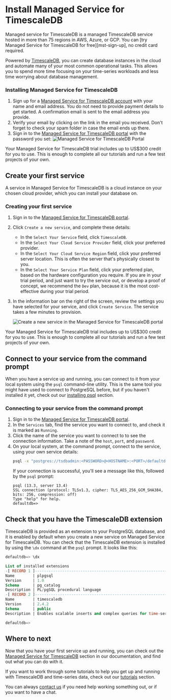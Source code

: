 # Install Managed Service for TimescaleDB
Managed service for TimescaleDB is a managed TimescaleDB service hosted in more
than 75 regions in AWS, Azure, or GCP. You can
[try Managed Service for TimescaleDB for free][mst-sign-up], no credit card
required.

Powered by [TimescaleDB][timescale-features], you can create database instances
in the  cloud and automate many of your most common operational tasks. This
allows you  to spend more time focusing on your time-series workloads and less
time worrying  about database management.

<procedure>

### Installing Managed Service for TimescaleDB
1.  Sign up for a [Managed Service for TimescaleDB account][sign-up] with your
    name and email address. You do not need to provide payment details to
    get started. A confirmation email is sent to the email address you provide.
1.  Verify your email by clicking on the link in the email you received. Don't
    forget to check your spam folder in case the email ends up there.
1.  Sign in to the [Managed Service for TimescaleDB portal][mst-portal] with the
    password you set:
    <img class="main-content__illustration" src="https://s3.amazonaws.com/assets.timescale.com/docs/images/mst-portal-noservices.png" alt="Managed Service for TimescaleDB Portal"/>

<highlight type="important">
Your Managed Service for TimescaleDB trial includes up to US$300 credit for you
to use. This is enough to complete all our tutorials and run a few test projects
of your own.
</highlight>

</procedure>

## Create your first service
A service in Managed Service for TimescaleDB is a cloud instance on your chosen
cloud provider, which you can install your database on.

<procedure>

### Creating your first service
1.  Sign in to the [Managed Service for TimescaleDB portal][mst-portal].
1.  Click `Create a new service`, and complete these details:
    *   In the `Select Your Service` field, click `TimescaleDB`.
    *   In the `Select Your Cloud Service Provider` field, click your
        preferred provider.
    *   In the `Select Your Cloud Service Region` field, click your preferred
        server location. This is often the server that's physically closest
        to you.
    *   In the `Select Your Service Plan` field, click your preferred plan,
        based on the hardware configuration you require. If you are in your
        trial period, and just want to try the service out, or develop a proof
        of concept, we recommend the `Dev` plan, because it is the most
        cost-effective during your trial period.
1.  In the information bar on the right of the screen, review the settings you
    have selected for your service, and click `Create Service`. The service
    takes a few minutes to provision.

    <img class="main-content__illustration" src="https://s3.amazonaws.com/assets.timescale.com/docs/images/mst-new-service.png" alt="Create a new service in the Managed Service for TimescaleDB portal"/>

<highlight type="important">
Your Managed Service for TimescaleDB trial includes up to US$300 credit for you
to use. This is enough to complete all our tutorials and run a few test projects
of your own.
</highlight>

</procedure>

## Connect to your service from the command prompt
When you have a service up and running, you can connect to it from your local
system using the `psql` command-line utility. This is the same tool you might
have used to connect to PostgreSQL before, but if you haven't installed it yet,
check out our [installing psql][install-psql] section.

<procedure>

### Connecting to your service from the command prompt
1.  Sign in to the [Managed Service for TimescaleDB portal][mst-portal].
1.  In the `Services` tab, find the service you want to connect to, and check
    it is marked as `Running`.
1.  Click the name of the service you want to connect to to see the connection
    information. Take a note of the `host`, `port`, and `password`.
1.  On your local system, at the command prompt, connect to the service, using
    your own service details:
    ```bash
    psql -x "postgres://tsdbadmin:<PASSWORD>@<HOSTNAME>:<PORT>/defaultdb?sslmode=require"
    ```
    If your connection is successful, you'll see a message like this, followed
    by the `psql` prompt:
    ```
    psql (13.3, server 13.4)
    SSL connection (protocol: TLSv1.3, cipher: TLS_AES_256_GCM_SHA384, bits: 256, compression: off)
    Type "help" for help.
    defaultdb=>
    ```

</procedure>

## Check that you have the TimescaleDB extension
TimescaleDB is provided as an extension to your PostgreSQL database, and it is
enabled by default when you create a new service on Managed Service for
TimescaleDB. You can check that the TimescaleDB extension is installed by using
the `\dx` command at the `psql` prompt. It looks like this:
```sql
defaultdb=> \dx

List of installed extensions
-[ RECORD 1 ]------------------------------------------------------------------
Name        | plpgsql
Version     | 1.0
Schema      | pg_catalog
Description | PL/pgSQL procedural language
-[ RECORD 2 ]------------------------------------------------------------------
Name        | timescaledb
Version     | 2.4.2
Schema      | public
Description | Enables scalable inserts and complex queries for time-series data

defaultdb=>
```

## Where to next
Now that you have your first service up and running, you can check out the
[Managed Service for TimescaleDB][mst-docs] section in our documentation, and
find out what you can do with it.

If you want to work through some tutorials to help you get up and running with
TimescaleDB and time-series data, check out our [tutorials][tutorials] section.

You can always [contact us][contact] if you need help working something out, or
if you want to have a chat.


[mst-portal]: https://portal.managed.timescale.com
[sign-up]: https://www.timescale.com/timescale-signup
[timescale-features]: https://www.timescale.com/products/#Features
[contact]: https://www.timescale.com/contact
[install-psql]: /how-to-guides/connecting/psql/
[mst-docs]: mst/:currentVersion:/index/
[tutorials]: /timescaledb/:currentVersion:/tutorials/
